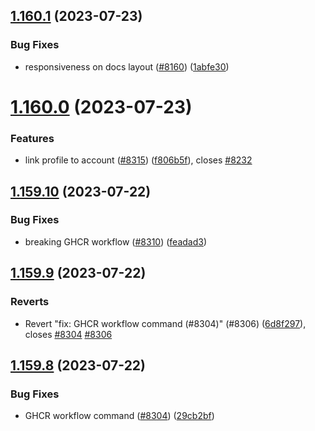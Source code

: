 ## [1.160.1](https://github.com/EddieHubCommunity/LinkFree/compare/v1.160.0...v1.160.1) (2023-07-23)


### Bug Fixes

* responsiveness on docs layout ([#8160](https://github.com/EddieHubCommunity/LinkFree/issues/8160)) ([1abfe30](https://github.com/EddieHubCommunity/LinkFree/commit/1abfe30497752c871ddc3c69c30a6aea0c9d0d80))



# [1.160.0](https://github.com/EddieHubCommunity/LinkFree/compare/v1.159.10...v1.160.0) (2023-07-23)


### Features

* link profile to account ([#8315](https://github.com/EddieHubCommunity/LinkFree/issues/8315)) ([f806b5f](https://github.com/EddieHubCommunity/LinkFree/commit/f806b5f6adc430b3bf76cbc7d2972fd797d76e5e)), closes [#8232](https://github.com/EddieHubCommunity/LinkFree/issues/8232)



## [1.159.10](https://github.com/EddieHubCommunity/LinkFree/compare/v1.159.9...v1.159.10) (2023-07-22)


### Bug Fixes

* breaking GHCR workflow ([#8310](https://github.com/EddieHubCommunity/LinkFree/issues/8310)) ([feadad3](https://github.com/EddieHubCommunity/LinkFree/commit/feadad38ec505ddee96dd816cacca6256444e682))



## [1.159.9](https://github.com/EddieHubCommunity/LinkFree/compare/v1.159.8...v1.159.9) (2023-07-22)


### Reverts

* Revert "fix: GHCR workflow command (#8304)" (#8306) ([6d8f297](https://github.com/EddieHubCommunity/LinkFree/commit/6d8f297dfa1b277c35895b6c2a1ef2777a2bfba8)), closes [#8304](https://github.com/EddieHubCommunity/LinkFree/issues/8304) [#8306](https://github.com/EddieHubCommunity/LinkFree/issues/8306)



## [1.159.8](https://github.com/EddieHubCommunity/LinkFree/compare/v1.159.7...v1.159.8) (2023-07-22)


### Bug Fixes

* GHCR workflow command ([#8304](https://github.com/EddieHubCommunity/LinkFree/issues/8304)) ([29cb2bf](https://github.com/EddieHubCommunity/LinkFree/commit/29cb2bf7616577abd5375ada7b2c158d309d05b5))




